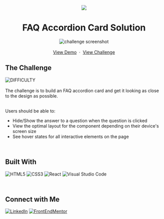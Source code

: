<!-- Introduction -->
<div align="center">
  <picture><img src="https://res.cloudinary.com/dz209s6jk/image/upload/v1630058595/Challenges/axhe4rw0jpykyhdphhwc.jpg"></picture>
  <h1 align="center">FAQ Accordion Card Solution</h1>
  <p align="center">
  <img src="https://user-images.githubusercontent.com/70491947/254990815-7f541405-1c57-45ab-8a46-1a9d7d999000.png" alt="challenge screenshot">
    <br />
    <br />
    <a href="https://dashing-bunny-3061b5.netlify.app/" target="_blank">View Demo</a>
    &nbsp;·&nbsp;
    <a href="https://www.frontendmentor.io/challenges/order-summary-component-QlPmajDUj" target="_blank">View Challenge</a>
  </p>
</div>

<!-- Challenge Instructions -->
<h2>The Challenge</h2>
<picture><img src="https://img.shields.io/badge/DIFFICULTY-NEWBIE-6ABECD?labelColor=454545&style=for-the-badge" alt="DIFFICULTY" /></picture>
<br>
<br>
The challenge is to build an FAQ accordion card and get it looking as close to the design as possible.
<br>
<br>
<p>
Users should be able to:
    <ul>
        <li>Hide/Show the answer to a question when the question is clicked</li>
        <li>View the optimal layout for the component depending on their device's screen size</li>
        <li>See hover states for all interactive elements on the page</li>
    </ul>
</p>
<br>

<!--Tools-->
<h2>Built With</h2>
<p>
<picture><img alt='HTML5' src='https://img.shields.io/badge/html5-100000?style=for-the-badge&logo=HTML5&logoColor=white&labelColor=E34F26&color=E34F26'/></a></picture>
<picture><img alt='CSS3' src='https://img.shields.io/badge/css3-100000?style=for-the-badge&logo=CSS3&logoColor=white&labelColor=1572B6&color=1572B6'/></a></picture>
<picture><img alt='React' src='https://img.shields.io/badge/React-100000?style=for-the-badge&logo=React&logoColor=white&labelColor=61DAFB&color=61DAFB'/></a></picture>
<picture><img alt='Visual Studio Code' src='https://img.shields.io/badge/VSCODE-100000?style=for-the-badge&logo=Visual Studio Code&logoColor=white&labelColor=007ACC&color=007ACC'/></a></picture>
</p>
<br>

<!--Connect-->
<h2>Connect with Me</h2>
<a href='https://www.linkedin.com/in/keliasmith/' target="_blank"><img alt='LinkedIn' src='https://img.shields.io/badge/LinkedIn-100000?style=for-the-badge&logo=LinkedIn&logoColor=white&labelColor=0A66C2&color=0A66C2'/></a>
<a href='https://www.frontendmentor.io/profile/liaberries' target="_blank"><img alt='FrontEndMentor' src='https://img.shields.io/badge/FRONTENDMENTOR-100000?style=for-the-badge&logo=FrontEndMentor&logoColor=000000&labelColor=FAFAFA&color=FAFAFA'/></a>
